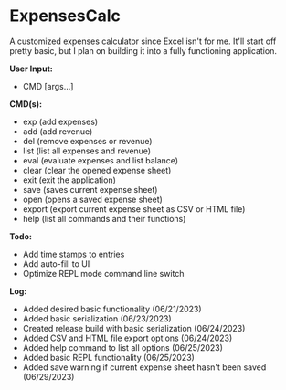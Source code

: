 # ExpensesCalc

A customized expenses calculator since Excel isn't for me. It'll start off pretty basic, but I plan on building it into a fully functioning application. 

**User Input:**
- CMD \[args...\]

**CMD(s):**
- exp (add expenses)
- add (add revenue)
- del (remove expenses or revenue)
- list (list all expenses and revenue)
- eval (evaluate expenses and list balance)
- clear (clear the opened expense sheet)
- exit (exit the application)
- save (saves current expense sheet)
- open (opens a saved expense sheet)
- export (export current expense sheet as CSV or HTML file)
- help (list all commands and their functions)

**Todo:**
- Add time stamps to entries
- Add auto-fill to UI
- Optimize REPL mode command line switch

**Log:**
- Added desired basic functionality (06/21/2023)
- Added basic serialization (06/23/2023)
- Created release build with basic serialization (06/24/2023)
- Added CSV and HTML file export options (06/24/2023)
- Added help command to list all options (06/25/2023)
- Added basic REPL functionality (06/25/2023)
- Added save warning if current expense sheet hasn't been saved (06/29/2023)